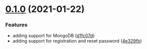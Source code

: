 # [0.1.0](https://github.com/aversini/teeny-express-server/compare/v0.0.2...v0.1.0) (2021-01-22)

### Features

- adding support for MongoDB ([d1fc07d](https://github.com/aversini/teeny-express-server/commit/d1fc07ddfd6ff35449b361dda4d6563422915307))
- adding support for registration and reset password ([4e329fb](https://github.com/aversini/teeny-express-server/commit/4e329fbf6e0910c1e91071f8fa7e1d3d012e7fb6))
